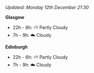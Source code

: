 *Updated: Monday 12th December 21:30*

**Glasgow**

* 22h - 6h: :partly_sunny: Partly Cloudy
* 7h - 9h: :cloud: Cloudy

**Edinburgh**

* 22h - 6h: :partly_sunny: Partly Cloudy
* 7h - 9h: :cloud: Cloudy
